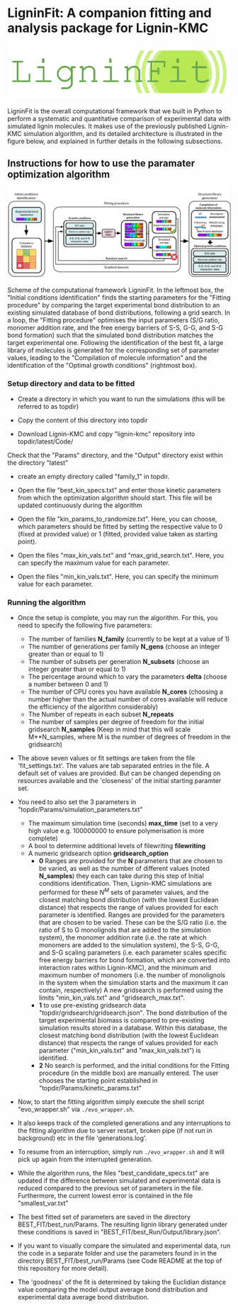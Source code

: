 # LigninFit: A companion fitting and analysis package for Lignin-KMC
![image info](./logo.png)

LigninFit is the overall computational framework that we built in Python to perform a systematic and quantitative comparison of experimental data with simulated lignin molecules. It makes use of the previously published Lignin-KMC simulation algorithm, and its detailed architecture is illustrated in the figure below, and explained in further details in the following subsections.



## Instructions for how to use the paramater optimization algorithm
![image info](./overview.png)
Scheme of the computational framework LigninFit. In the leftmost box, the "Initial conditions identification" finds the starting parameters for the "Fitting procedure" by comparing the target experimental bond distribution to an existing simulated database of bond distributions, following a grid search. In a loop, the "Fitting procedure" optimises the input parameters (S/G ratio, monomer addition rate, and the free energy barriers of S-S, G-G, and S-G bond formation) such that the simulated bond distribution matches the target experimental one.
Following the identification of the best fit, a large library of molecules is generated for the corresponding set of parameter values, leading to the "Compilation of molecule information" and the identification of the "Optimal growth conditions" (rightmost box).

### Setup directory and data to be fitted

- Create a directory in which you want to run the simulations (this will be referred to as topdir)

- Copy the content of this directory into topdir

- Download Lignin-KMC and copy "lignin-kmc" repository into topdir/latest/Code/


Check that the "Params" directory, and the "Output" directory exist within the directory "latest"

- create an empty directory called "family_1" in topdir.

- Open the file "best_kin_specs.txt" and enter those kinetic parameters from which the optimization algorithm should start. This file will be updated continuously during the algorithm

- Open the file "kin_params_to_randomize.txt". Here, you can choose, which parameters should be fitted by setting the respective value to 0 (fixed at provided value) or 1 (fitted, provided value taken as starting point). 

- Open the files "max_kin_vals.txt" and "max_grid_search.txt". Here, you can specify the maximum value for each parameter.

- Open the files "min_kin_vals.txt". Here, you can specify the minimum value for each parameter.


### Running the algorithm

- Once the setup is complete, you may run the algorithm. For this, you need to specify the following five parameters:

    - The number of families **N_family** (currently to be kept at a value of 1)
    - The number of generations per family **N_gens** (choose an integer greater than or equal to 1)
    - The number of subsets per generation **N_subsets** (choose an integer greater than or equal to 1)
    - The percentage around which to vary the parameters **delta** (choose a number between 0 and 1)
    - The number of CPU cores you have available **N_cores** (choosing a number higher than the actual number of cores available will reduce the efficiency of the algorithm considerably)
    - The Number of repeats in each subset **N_repeats**
    - The number of samples per degree of freedom for the initial gridsearch **N_samples** (Keep in mind that this will scale M**N_samples, where M is the number of degrees of freedom in the gridsearch) 
    
- The above seven values or fit settings are taken from the file 'fit_settings.txt'. The values are tab separated entries in the file. A default set of values are provided. But can be changed depending on resources available and the 'closeness' of the initial starting paramter set.

- You need to also set the 3 parameters in "topdir/Params/simulation_parameters.txt"

    - The maximum simulation time (seconds) **max_time** (set to a very high value e.g. 100000000 to ensure polymerisation is more complete)
    - A bool to determine additional levels of filewriting **filewriting**
    - A numeric gridsearch option **gridsearch_option**
        - **0** Ranges are provided for the **N** parameters that are chosen to be varied, as well as the number of different values (noted **N_samples**) they each can take during this step of Initial conditions identification. Then, Lignin-KMC simulations are performed for these $N^M$ sets of parameter values, and the closest matching bond distribution (with the lowest Euclidean distance) that respects the range of values provided for each parameter is identified. Ranges are provided for the parameters that are chosen to be varied. These can be the S/G ratio (i.e. the ratio of S to G monolignols that are added to the simulation system), the monomer addition rate (i.e. the rate at which monomers are added to the simulation system), the S-S, G-G, and S-G  scaling parameters (i.e. each parameter scales specific free energy barriers for bond formation, which are converted into interaction rates within Lignin-KMC), and the minimum and maximum number of monomers (i.e. the number of monolignols in the system when the simulation starts and the maximum it can contain, respectively) A new gridsearch is performed using the limits "min_kin_vals.txt" and "gridsearch_max.txt". 
        - **1** to use pre-existing gridsearch data "topdir/gridsearch/gridsearch.json". The bond distribution of the target experimental biomass is compared to pre-existing simulation results stored in a database. Within this database, the closest matching bond distribution (with the lowest Euclidean distance) that respects the range of values provided for each parameter ("min_kin_vals.txt" and "max_kin_vals.txt") is identified.
        - **2** No search is performed, and the initial conditions for the Fitting procedure (in the middle box) are manually entered. The user chooses the starting point established in "topdir/Params/kinetic_params.txt"

- Now, to start the fitting algorithm simply execute the shell script "evo_wrapper.sh" via `./evo_wrapper.sh`.

- It also keeps track of the completed generations and any interruptions to the fitting algorithm due to server restart, broken pipe (if not run in background) etc in the file 'generations.log'.

- To resume from an interruption, simply run `./evo_wrapper.sh` and it will pick up again from the interrupted generation.

- While the algorithm runs, the files "best_candidate_specs.txt" are updated if the difference between simulated and experimental data is reduced compared to the previous set of parameters in the file. Furthermore, the current lowest error is contained in the file "smallest_var.txt"

- The best fitted set of parameters are saved in the directory BEST_FIT/best_run/Params. The resulting lignin library generated under these conditions is saved in "BEST_FIT/best_Run/Output/library.json".

- If you want to visually compare the simulated and experimental data, run the code in a separate folder and use the parameters found in in the directory BEST_FIT/best_run/Params (see Code README at the top of this repository for more detail).

- The 'goodness' of the fit is determined by taking the Euclidian distance value comparing the model output average bond distribution and experimental data average bond distribution. 

